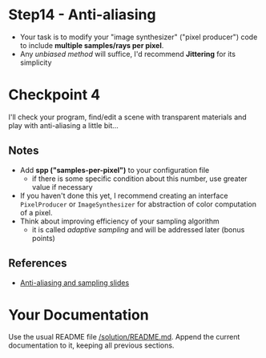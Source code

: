 # Step14 - Anti-aliasing
* Your task is to modify your "image synthesizer"
  ("pixel producer") code to include **multiple
  samples/rays per pixel**.
* Any *unbiased method* will suffice, I'd recommend
  **Jittering** for its simplicity

# Checkpoint 4
I'll check your program, find/edit a scene with transparent materials and
play with anti-aliasing a little bit...

## Notes
* Add **spp ("samples-per-pixel")** to your configuration file
  * if there is some specific condition about this number,
    use greater value if necessary
* If you haven't done this yet, I recommend creating
  an interface `PixelProducer` or `ImageSynthesizer`
  for abstraction of color computation of a pixel.
* Think about improving efficiency of your sampling algorithm
  - it is called *adaptive sampling* and will be addressed later
  (bonus points)

## References
* [Anti-aliasing and sampling slides](https://cgg.mff.cuni.cz/~pepca/lectures/pdf/prg-13-sampling.pdf)

# Your Documentation
Use the usual README file [/solution/README.md](../solution/README.md).
Append the current documentation to it, keeping all previous sections.

